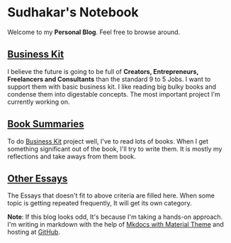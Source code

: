 # **Sudhakar's Notebook**

Welcome to my **Personal Blog**. Feel free to browse around.

## [**Business Kit**](BusinessKit.md)

I believe the future is going to be full of **Creators, Entrepreneurs, Freelancers and Consultants** than the standard 9 to 5 Jobs. I want to support them with basic business kit. I like reading big bulky books and condense them into digestable concepts. The most important project I'm currently working on.

## [**Book Summaries**](BookSummaries.md)

To do [Business Kit](BusinessKit.md) project well, I've to read lots of books. When I get something significant out of the book, I'll try to write them. It is mostly my reflections and take aways from them book.

## [**Other Essays**](OtherEssays.md)

The Essays that doesn't fit to above criteria are filled here. When some topic is getting repeated frequently, It will get its own category.

**Note**: If this blog looks odd, It's because I'm taking a hands-on approach. I'm writing in markdown with the help of [Mkdocs with Material Theme](https://squidfunk.github.io/mkdocs-material/) and hosting at [GitHub](https://github.com/sudhakarkarunaiprakasam/sudhakarkarunaiprakasam.github.io).
